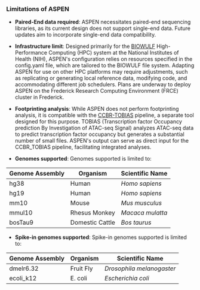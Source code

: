 ### Limitations of ASPEN

- **Paired-End data required**: ASPEN necessitates paired-end sequencing libraries, as its current design does not support single-end data. Future updates aim to incorporate single-end data compatibility.

- **Infrastructure limit**: Designed primarily for the [BIOWULF](https://hpc.nih.gov/) High-Performance Computing (HPC) system at the National Institutes of Health (NIH), ASPEN's configuration relies on resources specified in the config.yaml file, which are tailored to the BIOWULF file system. Adapting ASPEN for use on other HPC platforms may require adjustments, such as replicating or generating local reference data, modifying code, and accommodating different job schedulers. Plans are underway to deploy ASPEN on the Frederick Research Computing Environment (FRCE) cluster in Frederick.

- **Footprinting analysis**: While ASPEN does not perform footprinting analysis, it is compatible with the [CCBR-TOBIAS](https://github.com/CCBR/CCBR_tobias) pipeline, a separate tool designed for this purpose. TOBIAS (Transcription factor Occupancy prediction By Investigation of ATAC-seq Signal) analyzes ATAC-seq data to predict transcription factor occupancy but generates a substantial number of small files. ASPEN's output can serve as direct input for the CCBR_TOBIAS pipeline, facilitating integrated analyses.

- **Genomes supported**: Genomes supported is limited to:

| Genome Assembly | Organism        | Scientific Name       |
|-----------------|-----------------|-----------------------|
| hg38            | Human           | *Homo sapiens*        |
| hg19            | Human           | *Homo sapiens*        |
| mm10            | Mouse           | *Mus musculus*        |
| mmul10          | Rhesus Monkey   | *Macaca mulatta*      |
| bosTau9         | Domestic Cattle | *Bos taurus*          |

- **Spike-in genomes supported**: Spike-in genomes supported is limited to:

| Genome Assembly | Organism        | Scientific Name             |
|-----------------|-----------------|-----------------------------|
| dmelr6.32       | Fruit Fly       | *Drosophila melanogaster*   |
| ecoli_k12       | E. coli         | *Escherichia coli*          |